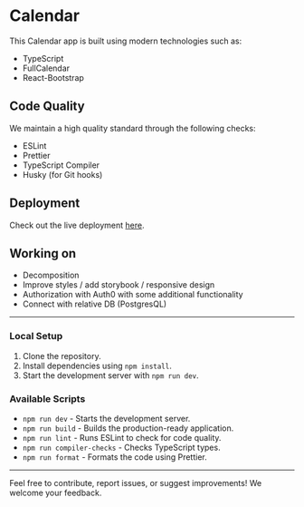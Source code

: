 # Calendar

This Calendar app is built using modern technologies such as:

- TypeScript
- FullCalendar
- React-Bootstrap

## Code Quality

We maintain a high quality standard through the following checks:

- ESLint
- Prettier
- TypeScript Compiler
- Husky (for Git hooks)

## Deployment

Check out the live deployment [here](https://calendar-denysmoon.vercel.app/).

## Working on

- Decomposition
- Improve styles / add storybook / responsive design
- Authorization with Auth0 with some additional functionality
- Connect with relative DB (PostgresQL)

---

### Local Setup

1. Clone the repository.
2. Install dependencies using `npm install`.
3. Start the development server with `npm run dev`.

### Available Scripts

- `npm run dev` - Starts the development server.
- `npm run build` - Builds the production-ready application.
- `npm run lint` - Runs ESLint to check for code quality.
- `npm run compiler-checks` - Checks TypeScript types.
- `npm run format` - Formats the code using Prettier.

---

Feel free to contribute, report issues, or suggest improvements! We welcome your feedback.
